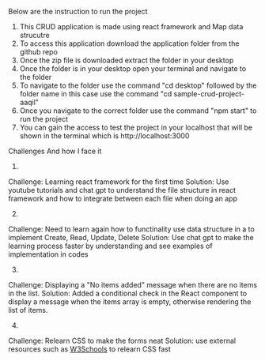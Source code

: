 Below are the instruction to run the project

1. This CRUD application is made using react framework and Map data strucutre
2. To access this application download the application folder
   from the github repo
3. Once the zip file is downloaded extract the folder in your desktop
4. Once the folder is in your desktop open your terminal
   and navigate to the folder
5. To navigate to the folder use the command "cd desktop" followed by the folder
   name in this case use the command "cd sample-crud-project-aaqil"
6. Once you navigate to the correct folder use the command "npm start" to
   run the project
7. You can gain the access to test the project in your localhost that will
   be shown in the terminal which is http://localhost:3000

Challenges And how I face it

1.  
Challenge: Learning react framework for the first time
Solution: Use youtube tutorials and chat gpt to understand the file structure in react framework and how to integrate between each file when doing an app

2.  
Challenge: Need to learn again how to functinality use data structure in a to implement Create, Read, Update, Delete
Solution: Use chat gpt to make the learning process faster by understanding and see examples of implementation in codes

3.  
Challenge: Displaying a "No items added" message when there are no items in the list.
Solution: Added a conditional check in the React component to display a message when the items array is empty, otherwise rendering the list of items.

4.  
Challenge: Relearn CSS to make the forms neat
Solution: use external resources such as [W3Schools](https://www.w3schools.com/) to relearn CSS fast
